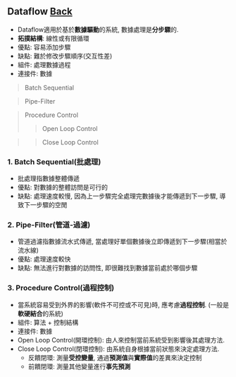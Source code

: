 ## Dataflow	[Back](./../Style.md)
- Dataflow適用於基於**數據驅動**的系統, 數據處理是**分步驟**的.
- **拓撲結構**: 線性或有限循環
- 優點: 容易添加步驟
- 缺點: 難於修改步驟順序(交互性差)
- 組件: 處理數據過程
- 連接件: 數據

> Batch Sequential

> Pipe-Filter

> Procedure Control
>> Open Loop Control

>> Close Loop Control

### 1. Batch Sequential(批處理)
- 批處理指數據整體傳遞
- 優點: 對數據的整體訪問是可行的
- 缺點: 處理速度較慢, 因為上一步驟完全處理完數據後才能傳遞到下一步驟, 導致下一步驟的空閒

### 2. Pipe-Filter(管道-過濾)
- 管道過濾指數據流水式傳遞, 當處理好單個數據後立即傳遞到下一步驟(相當於流水線)
- 優點: 處理速度較快
- 缺點: 無法進行對數據的訪問性, 即很難找到數據當前處於哪個步驟

### 3. Procedure Control(過程控制)
- 當系統容易受到外界的影響(軟件不可控或不可見)時, 應考慮**過程控制**. (一般是**軟硬結合**的系統)
- 組件: 算法 + 控制結構
- 連接件: 數據
- Open Loop Control(開環控制): 由人來控制當前系統受到影響後其處理方法.
- Close Loop Control(閉環控制): 由系統自身根據當前狀態來決定處理方法.
	- 反饋閉環: 測量**受控變量**, 通過**預測值**與**實際值**的差異來決定控制
	- 前饋閉環: 測量其他變量進行**事先預測**
